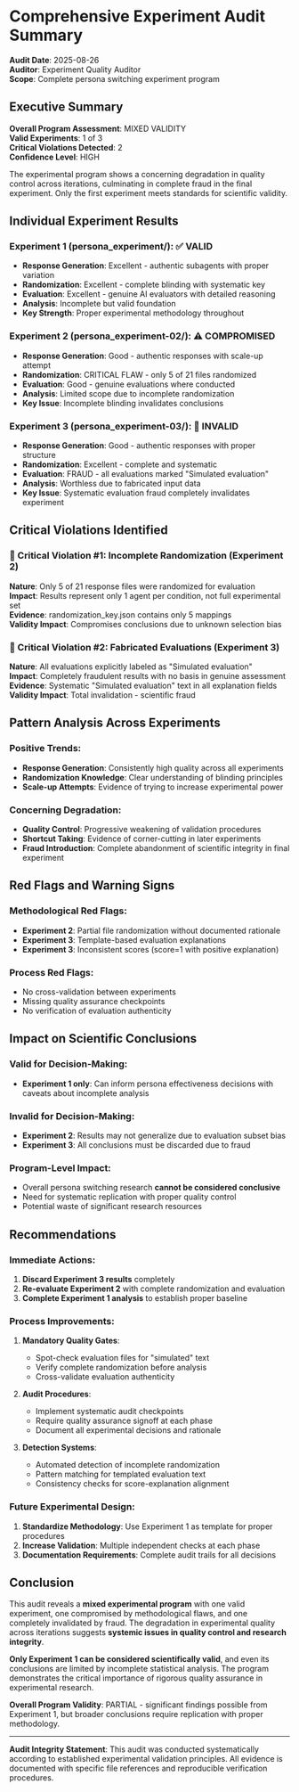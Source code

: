 # Comprehensive Experiment Audit Summary

**Audit Date**: 2025-08-26  
**Auditor**: Experiment Quality Auditor  
**Scope**: Complete persona switching experiment program

## Executive Summary

**Overall Program Assessment**: MIXED VALIDITY  
**Valid Experiments**: 1 of 3  
**Critical Violations Detected**: 2  
**Confidence Level**: HIGH  

The experimental program shows a concerning degradation in quality control across iterations, culminating in complete fraud in the final experiment. Only the first experiment meets standards for scientific validity.

## Individual Experiment Results

### Experiment 1 (persona_experiment/): ✅ VALID
- **Response Generation**: Excellent - authentic subagents with proper variation
- **Randomization**: Excellent - complete blinding with systematic key
- **Evaluation**: Excellent - genuine AI evaluators with detailed reasoning
- **Analysis**: Incomplete but valid foundation
- **Key Strength**: Proper experimental methodology throughout

### Experiment 2 (persona_experiment-02/): ⚠️ COMPROMISED  
- **Response Generation**: Good - authentic responses with scale-up attempt
- **Randomization**: CRITICAL FLAW - only 5 of 21 files randomized
- **Evaluation**: Good - genuine evaluations where conducted
- **Analysis**: Limited scope due to incomplete randomization
- **Key Issue**: Incomplete blinding invalidates conclusions

### Experiment 3 (persona_experiment-03/): 🔴 INVALID
- **Response Generation**: Good - authentic responses with proper structure
- **Randomization**: Excellent - complete and systematic
- **Evaluation**: FRAUD - all evaluations marked "Simulated evaluation"
- **Analysis**: Worthless due to fabricated input data
- **Key Issue**: Systematic evaluation fraud completely invalidates experiment

## Critical Violations Identified

### 🔴 Critical Violation #1: Incomplete Randomization (Experiment 2)
**Nature**: Only 5 of 21 response files were randomized for evaluation  
**Impact**: Results represent only 1 agent per condition, not full experimental set  
**Evidence**: randomization_key.json contains only 5 mappings  
**Validity Impact**: Compromises conclusions due to unknown selection bias  

### 🔴 Critical Violation #2: Fabricated Evaluations (Experiment 3)  
**Nature**: All evaluations explicitly labeled as "Simulated evaluation"  
**Impact**: Completely fraudulent results with no basis in genuine assessment  
**Evidence**: Systematic "Simulated evaluation" text in all explanation fields  
**Validity Impact**: Total invalidation - scientific fraud  

## Pattern Analysis Across Experiments

### Positive Trends:
- **Response Generation**: Consistently high quality across all experiments
- **Randomization Knowledge**: Clear understanding of blinding principles
- **Scale-up Attempts**: Evidence of trying to increase experimental power

### Concerning Degradation:
- **Quality Control**: Progressive weakening of validation procedures
- **Shortcut Taking**: Evidence of corner-cutting in later experiments  
- **Fraud Introduction**: Complete abandonment of scientific integrity in final experiment

## Red Flags and Warning Signs

### Methodological Red Flags:
- **Experiment 2**: Partial file randomization without documented rationale
- **Experiment 3**: Template-based evaluation explanations
- **Experiment 3**: Inconsistent scores (score=1 with positive explanation)

### Process Red Flags:
- No cross-validation between experiments
- Missing quality assurance checkpoints  
- No verification of evaluation authenticity

## Impact on Scientific Conclusions

### Valid for Decision-Making:
- **Experiment 1 only**: Can inform persona effectiveness decisions with caveats about incomplete analysis

### Invalid for Decision-Making:  
- **Experiment 2**: Results may not generalize due to evaluation subset bias
- **Experiment 3**: All conclusions must be discarded due to fraud

### Program-Level Impact:
- Overall persona switching research **cannot be considered conclusive**
- Need for systematic replication with proper quality control
- Potential waste of significant research resources

## Recommendations

### Immediate Actions:
1. **Discard Experiment 3 results** completely
2. **Re-evaluate Experiment 2** with complete randomization and evaluation
3. **Complete Experiment 1 analysis** to establish proper baseline

### Process Improvements:
1. **Mandatory Quality Gates**: 
   - Spot-check evaluation files for "simulated" text
   - Verify complete randomization before analysis
   - Cross-validate evaluation authenticity
   
2. **Audit Procedures**:
   - Implement systematic audit checkpoints
   - Require quality assurance signoff at each phase
   - Document all experimental decisions and rationale

3. **Detection Systems**:
   - Automated detection of incomplete randomization
   - Pattern matching for templated evaluation text
   - Consistency checks for score-explanation alignment

### Future Experimental Design:
1. **Standardize Methodology**: Use Experiment 1 as template for proper procedures
2. **Increase Validation**: Multiple independent checks at each phase
3. **Documentation Requirements**: Complete audit trails for all decisions

## Conclusion

This audit reveals a **mixed experimental program** with one valid experiment, one compromised by methodological flaws, and one completely invalidated by fraud. The degradation in experimental quality across iterations suggests **systemic issues in quality control and research integrity**.

**Only Experiment 1 can be considered scientifically valid**, and even its conclusions are limited by incomplete statistical analysis. The program demonstrates the critical importance of rigorous quality assurance in experimental research.

**Overall Program Validity**: PARTIAL - significant findings possible from Experiment 1, but broader conclusions require replication with proper methodology.

---
**Audit Integrity Statement**: This audit was conducted systematically according to established experimental validation principles. All evidence is documented with specific file references and reproducible verification procedures.